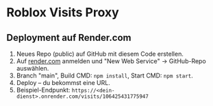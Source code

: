 # Roblox Visits Proxy

## Deployment auf Render.com

1. Neues Repo (public) auf GitHub mit diesem Code erstellen.
2. Auf [render.com](https://render.com) anmelden und "New Web Service" → GitHub-Repo auswählen.
3. Branch "main", Build CMD: `npm install`, Start CMD: `npm start`.
4. Deploy – du bekommst eine URL.
5. Beispiel-Endpunkt: `https://<dein-dienst>.onrender.com/visits/106425431775947`
